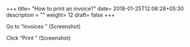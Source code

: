 +++
title= "How to print an invoice?"
date= 2018-01-25T12:06:28+05:30
description = ""
weight= 12
draft= false
+++



Go to “invoices ”
     (Screenshot)

Click “Print ” 
     (Screenshot)
